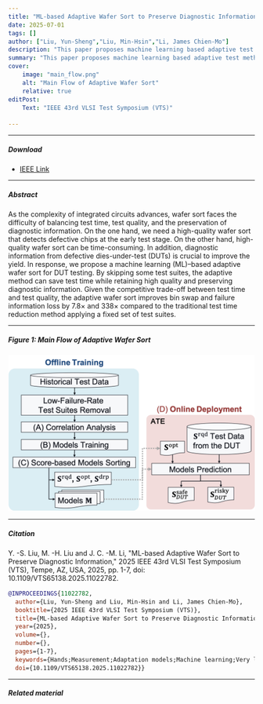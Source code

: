 ```yaml
---
title: "ML-based Adaptive Wafer Sort to Preserve Diagnostic Information" 
date: 2025-07-01
tags: []
author: ["Liu, Yun-Sheng","Liu, Min-Hsin","Li, James Chien-Mo"]
description: "This paper proposes machine learning based adaptive test method to reduce wafer sort test time while preserving test quality and diagnostic information. Published in the VLSI Test Symposium(VTS), 2025." 
summary: "This paper proposes machine learning based adaptive test method to reduce wafer sort test time while preserving test quality and diagnostic information." 
cover:
    image: "main_flow.png"
    alt: "Main Flow of Adaptive Wafer Sort"
    relative: true
editPost:
    Text: "IEEE 43rd VLSI Test Symposium (VTS)"

---
```


---

##### Download

+ [IEEE Link](https://ieeexplore.ieee.org/document/11022782)

---

##### Abstract

As the complexity of integrated circuits advances, wafer sort faces the difficulty of balancing test time, test quality, and the preservation of diagnostic information. On the one hand, we need a high-quality wafer sort that detects defective chips at the early test stage. On the other hand, high-quality wafer sort can be time-consuming. In addition, diagnostic information from defective dies-under-test (DUTs) is crucial to improve the yield. In response, we propose a machine learning (ML)–based adaptive wafer sort for DUT testing. By skipping some test suites, the adaptive method can save test time while retaining high quality and preserving diagnostic information. Given the competitive trade-off between test time and test quality, the adaptive wafer sort improves bin swap and failure information loss by 7.8× and 338× compared to the traditional test time reduction method applying a fixed set of test suites.

---

##### Figure 1: Main Flow of Adaptive Wafer Sort

![](main_flow.png)

---

##### Citation

Y. -S. Liu, M. -H. Liu and J. C. -M. Li, "ML-based Adaptive Wafer Sort to Preserve Diagnostic Information," 2025 IEEE 43rd VLSI Test Symposium (VTS), Tempe, AZ, USA, 2025, pp. 1-7, doi: 10.1109/VTS65138.2025.11022782.

```BibTeX
@INPROCEEDINGS{11022782,
  author={Liu, Yun-Sheng and Liu, Min-Hsin and Li, James Chien-Mo},
  booktitle={2025 IEEE 43rd VLSI Test Symposium (VTS)}, 
  title={ML-based Adaptive Wafer Sort to Preserve Diagnostic Information}, 
  year={2025},
  volume={},
  number={},
  pages={1-7},
  keywords={Hands;Measurement;Adaptation models;Machine learning;Very large scale integration;Predictive models;Complexity theory;Faces;Testing;test time reduction;adaptive tests;machine learning},
  doi={10.1109/VTS65138.2025.11022782}}
```

---

##### Related material


